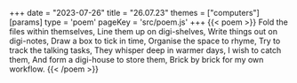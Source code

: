 +++
date = "2023-07-26"
title = "26.07.23"
themes = ["computers"]
[params]
  type = 'poem'
  pageKey = 'src/poem.js'
+++
{{< poem >}}
Fold the files within themselves,
Line them up on digi-shelves,
Write things out on digi-notes,
Draw a box to tick in time,
Organise the space to rhyme,
Try to track the talking tasks,
They whisper deep in warmer days,
I wish to catch them,
And form a digi-house to store them,
Brick by brick for my own workflow.
{{< /poem >}}